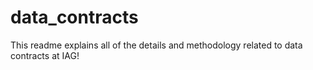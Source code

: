 # data_contracts
This readme explains all of the details and methodology related to data contracts at IAG!
